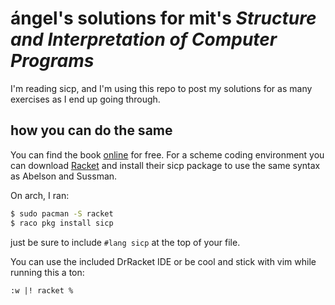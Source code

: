 # ángel's solutions for mit's *Structure and Interpretation of Computer Programs*

I'm reading sicp, and I'm using this repo to post my solutions for as many
exercises as I end up going through.

## how you can do the same

You can find the book [online](https://web.mit.edu/6.001/6.037/sicp.pdf) for
free. For a scheme coding environment you can download
[Racket](https://racket-lang.org/) and install their sicp package to use the
same syntax as Abelson and Sussman.

On arch, I ran:

```bash
$ sudo pacman -S racket
$ raco pkg install sicp
```

just be sure to include `#lang sicp` at the top of your file.

You can use the included DrRacket IDE or be cool and stick with vim while running this a ton:

```vim
:w |! racket %
```
